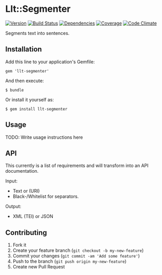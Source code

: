 # Llt::Segmenter

[![Version](http://allthebadges.io/latin-language-toolkit/llt-segmenter/badge_fury.png)](http://allthebadges.io/latin-language-toolkit/llt-segmenter/badge_fury)
[![Build Status](https://travis-ci.org/latin-language-toolkit/llt-segmenter.png?branch=master)](https://travis-ci.org/latin-language-toolkit/llt-segmenter)
[![Dependencies](http://allthebadges.io/latin-language-toolkit/llt-segmenter/gemnasium.png)](http://allthebadges.io/latin-language-toolkit/llt-segmenter/gemnasium)
[![Coverage](https://coveralls.io/repos/latin-language-toolkit/llt-segmenter/badge.png?branch=master)](https://coveralls.io/r/latin-language-toolkit/llt-segmenter?branch=master)
[![Code Climate](https://codeclimate.com/github/latin-language-toolkit/llt-segmenter.png)](https://codeclimate.com/github/latin-language-toolkit/llt-segmenter)

Segments text into sentences.

## Installation

Add this line to your application's Gemfile:

    gem 'llt-segmenter'

And then execute:

    $ bundle

Or install it yourself as:

    $ gem install llt-segmenter

## Usage

TODO: Write usage instructions here

## API
This currently is a list of requirements and will transform into an API documentation.

Input:
- Text or (URI)
- Black-/Whitelist for separators.

Output:
- XML (TEI) or JSON

## Contributing

1. Fork it
2. Create your feature branch (`git checkout -b my-new-feature`)
3. Commit your changes (`git commit -am 'Add some feature'`)
4. Push to the branch (`git push origin my-new-feature`)
5. Create new Pull Request
